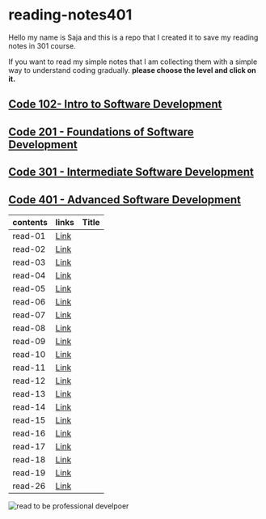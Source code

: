 # reading-notes401


Hello my name is Saja and this is a repo that I created it to save my reading notes in 301 course.

If you want to read my simple notes that I am collecting them with a simple way to understand coding gradually.
**please choose the level and click on it.**

## [ Code 102- Intro to Software Development](https://sajanader.github.io/reading-notes/)
## [Code 201 - Foundations of Software Development](https://sajanader.github.io/reading-notes201/)
## [Code 301 - Intermediate Software Development](https://sajanader.github.io/reading-notes301/)
## [Code 401 - Advanced Software Development](https://sajanader.github.io/reading-notes401/)

|**contents**| **links**             |   **Title**|
|---        |---                     |    ---     |
|  read-01  | [Link](/read-01.md)    |    |
|  read-02  | [Link](/read-02.md)    |  |
|  read-03  |  [Link](/read-03.md)   ||
|  read-04  | [Link](/read-04.md)    |   |
|  read-05  |  [Link](/read-05.md)   |    |
|  read-06  | [Link](/read-06.md)    |            |
|  read-07  |[Link](/read-07.md)     | |
|  read-08  |[Link](/read-08.md)     | |
|  read-09  |[Link](/read-09.md)    | |
|  read-10  | [Link](/read-10.md)    |            |
|  read-11  |  [Link](/read-11.md)   |    |
|  read-12  | [Link](/read-12.md)    |      |
|  read-13  | [Link](/read-13.md)    |            |
|  read-14  | [Link](/read-14.md)    |            |
|  read-15  | [Link](/read-15.md)    |       |
|  read-16  | [Link](/read-16.md)    |       |
|  read-17  | [Link](/read-17.md)    |       |
|  read-18  | [Link](/read-18.md)    |       |
|  read-19  | [Link](/read-19.md)    |       |
|  read-26  | [Link](/read-26.md)    |       |

![read to be professional develpoer](https://www.careeraddict.com/uploads/article/4662/user-1823161-2016-09-21-07-52-03.jpg)
